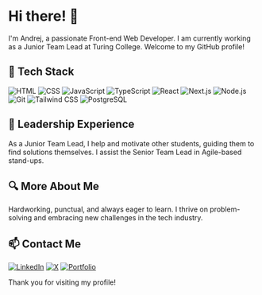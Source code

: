 # Hi there! 👋

I'm Andrej, a passionate Front-end Web Developer. I am currently working as a Junior Team Lead at Turing College. Welcome to my GitHub profile!

## 🚀 Tech Stack

![HTML](https://img.shields.io/badge/-HTML-E34F26?style=flat-square&logo=html5&logoColor=white)
![CSS](https://img.shields.io/badge/-CSS-1572B6?style=flat-square&logo=css3&logoColor=white)
![JavaScript](https://img.shields.io/badge/-JavaScript-F7DF1E?style=flat-square&logo=javascript&logoColor=black)
![TypeScript](https://img.shields.io/badge/-TypeScript-007ACC?style=flat-square&logo=typescript&logoColor=white)
![React](https://img.shields.io/badge/-React-61DAFB?style=flat-square&logo=react&logoColor=black)
![Next.js](https://img.shields.io/badge/-Next.js-000000?style=flat-square&logo=nextdotjs&logoColor=white)
![Node.js](https://img.shields.io/badge/-Node.js-339933?style=flat-square&logo=nodedotjs&logoColor=white)
![Git](https://img.shields.io/badge/-Git-F05032?style=flat-square&logo=git&logoColor=white)
![Tailwind CSS](https://img.shields.io/badge/-Tailwind%20CSS-38B2AC?style=flat-square&logo=tailwind-css&logoColor=white)
![PostgreSQL](https://img.shields.io/badge/-PostgreSQL-4169E1?style=flat-square&logo=postgresql&logoColor=white)

## 👥 Leadership Experience

As a Junior Team Lead, I help and motivate other students, guiding them to find solutions themselves. I assist the Senior Team Lead in Agile-based stand-ups.

## 🔍 More About Me

Hardworking, punctual, and always eager to learn. I thrive on problem-solving and embracing new challenges in the tech industry.

## 📫 Contact Me

[![LinkedIn](https://img.shields.io/badge/-LinkedIn-0077B5?style=flat-square&logo=linkedin&logoColor=white)](https://www.linkedin.com/in/andrejmilanovic)
[![X](https://img.shields.io/badge/-X-1DA1F2?style=flat-square&logo=x&logoColor=white)](https://x.com/andrejcodes)
[![Portfolio](https://img.shields.io/badge/-Portfolio-000000?style=flat-square&logo=About.me&logoColor=white)](https://www.andrejmilanovic.com/)

Thank you for visiting my profile!

